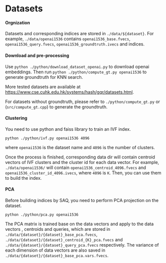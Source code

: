 # Datasets

#### Orgnization
Datasets and corresponding indices are stored in `./data/${dataset}`. For example, `./data/openai1536` contains `openai1536_base.fvecs`, `openai1536_query.fvecs`, `openai1536_groundtruth.ivecs` and indices.


#### Download and pre-processing
Use `python ./python/download_dataset_openai.py` to download openai embeddings. Then run `python ./python/compute_gt.py openai1536` to generate groundtruth for KNN search.

More tested datasets are available at https://www.cse.cuhk.edu.hk/systems/hash/gqr/datasets.html.

For datasets without groundtruth, please refer to `./python/compute_gt.py` or (`src/compute_gt.cpp`) to generate the groundtruth.


#### Clustering
You need to use python and faiss library to train an IVF index.
```
python ./python/ivf.py openai1536 4096
```
where `openai1536` is the dataset name and `4096` is the number of clusters.

Once the process is finished, corresponding data dir will contain centroid vectors of IVF clusters and the cluster id for each data vector. For example, `./data/openai1536/` will contain `openai1536_centroid_4096.fvecs` and `openai1536_cluster_id_4096.ivecs`, where `4096` is `K`. Then, you can use them to build the index.


#### PCA
Before building indices by SAQ, you need to perform PCA projection on the dataset.
```
python ./python/pca.py openai1536
```

The PCA matrix is trained base on the data vectors and apply to the data vectors , centroids and queries, which are stored in `./data/{dataset}/{dataset}_base_pca.fvecs`, `./data/{dataset}/{dataset}_centroid_{K}_pca.fvecs` and `./data/{dataset}/{dataset}_query_pca.fvecs` respectively. The variance of each dimension of data vectors are also saved in `./data/{dataset}/{dataset}_base_pca.vars.fvecs`.